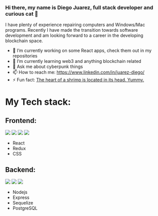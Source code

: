 ### Hi there, my name is Diego Juarez, full stack developer and curious cat 👋

I have plenty of experience repairing computers and Windows/Mac programs. Recently I have made the transition towards software development and am looking
forward to a career in the developing blockchain space. 


<!-- **Juarez-Diego/Juarez-Diego** is a ✨ _special_ ✨ repository because its `README.md` (this file) appears on your GitHub profile. -->



- 🔭 I’m currently working on some React apps, check them out in my repositories
- 🌱 I’m currently learning web3 and anything blockchain related
- 💬 Ask me about cyberpunk things
- 📫 How to reach me: https://www.linkedin.com/in/juarez-diego/ 
- ⚡ Fun fact:  <a href="https://www.thedodo.com/16-amazing-animal-facts-1094218100.html">The heart of a shrimp is located in its head. Yummy.</a>

# My Tech stack:

## Frontend: 
<a href="https://www.w3.org/html/"><img src="https://img.icons8.com/color/48/undefined/html-5--v1.png"/></a>
<a href="https://www.w3.org/Style/CSS/Overview.en.html"><img src="https://img.icons8.com/color/48/undefined/css3.png"/></a>
<a href="https://reactjs.org/"><img src="https://img.icons8.com/plasticine/48/undefined/react.png"/></a>
<a href="https://redux.js.org/"><img src="https://img.icons8.com/color/48/undefined/redux.png"/></a>
- React
- Redux
- CSS

## Backend:
<a href="https://developer.mozilla.org/en-US/docs/Web/JavaScript"><img src="https://img.icons8.com/color/48/undefined/javascript--v1.png"/></a>
<a href="https://www.postgresql.org/"><img src="https://img.icons8.com/color/48/undefined/postgreesql.png"/></a>
<a href="https://nodejs.org/en/"><img src="https://img.icons8.com/color/48/undefined/nodejs.png"/></a>

- Nodejs
- Express
- Sequelize
- PostgreSQL



